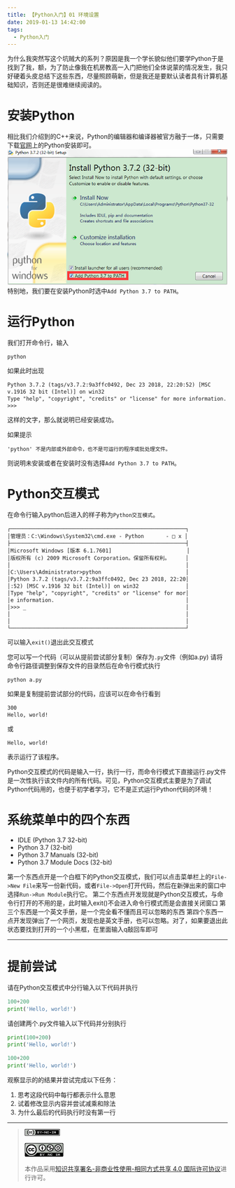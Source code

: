 ```yaml
---
title: 【Python入门】01 环境设置
date: 2019-01-13 14:42:00
tags: 
  - Python入门
---
```


为什么我突然写这个坑贼大的系列？原因是我一个学长貌似他们要学Python于是找到了我，额，为了防止像我在机房教高一入门把他们全体说蒙的情况发生，我只好硬着头皮总结下这些东西，尽量照顾萌新，但是我还是要默认读者具有计算机基础知识，否则还是很难继续阅读的。

# 安装Python
相比我们介绍到的C++来说，Python的编辑器和编译器被官方融于一体，只需要下载[官网](https://www.python.org/downloads/release)上的Python安装即可。
![](/pic/Python01-01.png)
特别地，我们要在安装Python时选中`Add Python 3.7 to PATH`。
# 运行Python
我们打开命令行，输入
```
python
```

如果此时出现
```
Python 3.7.2 (tags/v3.7.2:9a3ffc0492, Dec 23 2018, 22:20:52) [MSC v.1916 32 bit (Intel)] on win32
Type "help", "copyright", "credits" or "license" for more information.
>>> 
```
这样的文字，那么就说明已经安装成功。

如果提示
```
'python' 不是内部或外部命令，也不是可运行的程序或批处理文件。
```
则说明未安装或者在安装时没有选择`Add Python 3.7 to PATH`。

# Python交互模式
在命令行输入python后进入的样子称为`Python交互模式`。
```
┌────────────────────────────────────────────────────────┐
│管理员：C:\Windows\System32\cmd.exe - Python       - □ x │
├────────────────────────────────────────────────────────┤
│Microsoft Windows [版本 6.1.7601]                        │
│版权所有 (c) 2009 Microsoft Corporation。保留所有权利。     │
│                                                        │
│C:\Users\Administrator>python                           │
│Python 3.7.2 (tags/v3.7.2:9a3ffc0492, Dec 23 2018, 22:20│
│:52) [MSC v.1916 32 bit (Intel)] on win32               │
│Type "help", "copyright", "credits" or "license" for mor│
│e information.                                          │
│>>> _                                                   │
│                                                        │
│                                                        │
└────────────────────────────────────────────────────────┘
```
可以输入`exit()`退出此交互模式

您可以写一个代码（可以从提前尝试部分复制）保存为`.py`文件（例如a.py)
请将命令行路径调整到保存文件的目录然后在命令行模式执行
```
python a.py
```
如果是复制提前尝试部分的代码，应该可以在命令行看到
```
300
Hello, world!
```
或
```
Hello, world!
```
表示运行了该程序。

Python交互模式的代码是输入一行，执行一行，而命令行模式下直接运行.py文件是一次性执行该文件内的所有代码。可见，Python交互模式主要是为了调试Python代码用的，也便于初学者学习，它不是正式运行Python代码的环境！

# 系统菜单中的四个东西
- IDLE (Python 3.7 32-bit)
- Python 3.7 (32-bit)
- Python 3.7 Manuals (32-bit)
- Python 3.7 Module Docs (32-bit)

第一个东西点开是一个白框下的Python交互模式，我们可以点击菜单栏上的`File->New File`来写一份新代码，或者`File->Open`打开代码，然后在新弹出来的窗口中选择`Run->Run Module`执行它。
第二个东西点开发现就是Python交互模式，与命令行打开的不用的是，此时输入exit()不会进入命令行模式而是会直接关闭窗口
第三个东西是一个英文手册，是一个完全看不懂而且可以忽略的东西
第四个东西一点开发现弹出了一个网页，发现也是英文手册，也可以忽略。对了，如果要退出此状态要找到打开的一个小黑框，在里面输入q敲回车即可

------------

# 提前尝试
请在Python交互模式中分行输入以下代码并执行
```python
100+200
print('Hello, world!')
```

请创建两个.py文件输入以下代码并分别执行
```python
print(100+200)
print('Hello, world!')
```
```python
100+200
print('Hello, world!')
```
观察显示的的结果并尝试完成以下任务：
1. 思考这段代码中每行都表示什么意思
2. 试着修改显示内容并尝试减乘和除法
3. 为什么最后的代码执行时没有第一行

------------

> [![知识共享许可协议](/pic/license/BY-NC-SA_80x15.png)](https://creativecommons.org/licenses/by-nc-sa/4.0/deed.zh)
> 
> [![知识共享许可协议](/pic/license/BY-NC-SA_88x31.png)](https://creativecommons.org/licenses/by-nc-sa/4.0/deed.zh)
> 
> 本作品采用[知识共享署名-非商业性使用-相同方式共享 4.0 国际许可协议](https://creativecommons.org/licenses/by-nc-sa/4.0/deed.zh)进行许可。